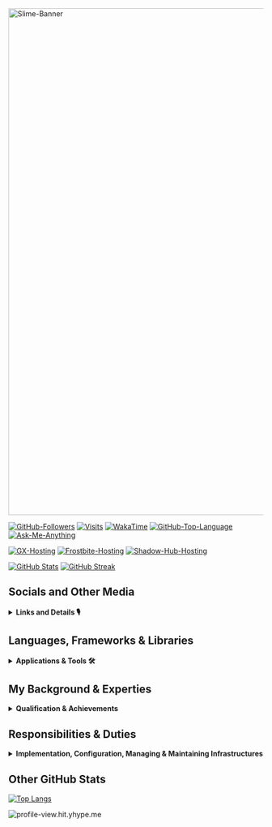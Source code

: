 <picture>
  <source media="(prefers-color-scheme: dark)" srcset="assets/slime-sword-crop-WNAME3.png">
  <source media="(prefers-color-scheme: light)" srcset="assets/slime-banner.png">
  <img alt="Slime-Banner" src="https://i.imgur.com/sUCZ10H.png" width=1000/>
</picture>

[![GitHub-Followers](https://img.shields.io/github/followers/Die-Antwoord.svg?style=for-the-badge&logo=github&label=Follow&maxAge=2592000)](https://github.com/Die-Antwoord)
[![Visits](https://komarev.com/ghpvc?username=Die-Antwoord&style=for-the-badge&logo=github)](https://github.com/Die-Antwoord)
[![WakaTime](https://wakatime.com/badge/user/3d9ba715-bfef-45e1-b235-8f6f7030dd52.svg?style=for-the-badge)](https://wakatime.com/@3d9ba715-bfef-45e1-b235-8f6f7030dd52)
[![GitHub-Top-Language](https://img.shields.io/github/languages/top/qwertyquerty/pypresence.svg?style=for-the-badge&color=1a56bc&logo=python)](https://discord.gg/aF4Uq4DxdJ)
[![Ask-Me-Anything](https://img.shields.io/badge/Ask_Me-Anything-000.svg?style=for-the-badge&color=1a56bc)](https://discord.gg/aF4Uq4DxdJ)

[![GX-Hosting](https://img.shields.io/badge/GX_Hosting-000?style=for-the-badge&color=1a56bc&logo=Discord)](<https://discord.gg/aF4Uq4DxdJ >)
[![Frostbite-Hosting](https://img.shields.io/badge/Frostbite_Hosting-000?style=for-the-badge&color=1a56bc&logo=Discord)](<http://frostbite.host/aff.php?aff=2>)
[![Shadow-Hub-Hosting](https://img.shields.io/badge/Shadow_Hub_Hosting-000?style=for-the-badge&color=1a56bc&logo=Discord)](<https://dash.shadowhub.net/register?ref=XwIqKZMO>)

[![GitHub Stats](https://github-readme-stats-die-antwoord.vercel.app/api?username=Die-Antwoord&show_icons=true&theme=transparent&border_radius=12)](https://discord.gg/aF4Uq4DxdJ)
[![GitHub Streak](https://github-readme-streak-stats.herokuapp.com?user=Die-Antwoord&theme=windows-dark&border_radius=12&date_format=j%20M%5B%20Y%5D&background=DD272700&border=DDDAD7&stroke=DDDDDD&sideNums=025CDA&sideLabels=417E87&currStreakLabel=417E87&dates=025CDA&ring=025CDA&fire=DD2727&currStreakNum=025CDA)](https://discord.gg/aF4Uq4DxdJ)

## Socials and Other Media

<details>
 <summary><b>Links and Details 🎙</b></summary>

> [![Discord](https://img.shields.io/badge/-Discord-000?style=for-the-badge&logo=Discord)](https://discord.gg/aF4Uq4DxdJ)

> [![Dangercord](https://img.shields.io/badge/-Dangercord-000?style=for-the-badge&logo=Discord)](https://dangercord.com)
> [![Blacklister](https://img.shields.io/badge/-Blacklister-000?style=for-the-badge&logo=Discord)](https://blacklister.xyz/)
> [![Replit](https://img.shields.io/badge/-Replit-000?style=for-the-badge&logo=Replit)](https://replit.com/@Die-Antwoord)
> [![Gitlab](https://img.shields.io/badge/-Gitlab-000?style=for-the-badge&logo=Gitlab)](https://gitlab.com/die-antwoord)
> [![LeetCode](https://img.shields.io/badge/-LeetCode-000?style=for-the-badge&logo=LeetCode)](https://leetcode.com/Die-Antwoord/)
> [![Codepen](https://img.shields.io/badge/-Codepen-000?style=for-the-badge&logo=codepen)](https://codepen.io/Die-Antwoord)
> [![Bitbucket](https://img.shields.io/badge/-Bitbucket-000?style=for-the-badge&logo=bitbucket)](https://bitbucket.org/dieantwoord1)
> [![npmjs](https://img.shields.io/badge/-npmjs-000?style=for-the-badge&logo=npm)](https://www.npmjs.com/~dieantwoord)
> [![Stack_Overflow](https://img.shields.io/badge/-Stack_Overflow-000?style=for-the-badge&logo=stack-overflow)](https://stackoverflow.com/users/20395182/die-antwoord)
> [![Medium](https://img.shields.io/badge/-Medium-000?style=for-the-badge&logo=medium)]()
> [![GitBook](https://img.shields.io/badge/-GitBook-000?style=for-the-badge&logo=gitbook)]()
> [![LinkedIn](https://img.shields.io/badge/-LinkedIn-000?style=for-the-badge&logo=linkedin&logoColor=blue)]()
> [![Reddit](https://img.shields.io/badge/-Reddit-000?style=for-the-badge&logo=Reddit)](https://www.reddit.com/user/die_antwoord_za)
> [![Twitch](https://img.shields.io/badge/-Twitch-000?style=for-the-badge&logo=Twitch)](https://www.twitch.tv/die_antwoord_wkj)
> [![Twitter](https://img.shields.io/badge/-Twitter-000?style=for-the-badge&logo=Twitter)](https://twitter.com/dieantwoordza)
> [![YouTube](https://img.shields.io/badge/-YouTube-000?style=for-the-badge&logo=YouTube&logoColor=red)](https://www.youtube.com/channel/UCnl7cWx6PVdIelry9YBFxXA)
> [![TikTok](https://img.shields.io/badge/-TikTok-000?style=for-the-badge&logo=tiktok&logoColor=purple)](https://www.tiktok.com/@die_antwoord_wkj)
> [![SoundCloud](https://img.shields.io/badge/-SoundCloud-000?style=for-the-badge&logo=soundcloud)](https://soundcloud.com/dieantwoordza)
> [![Spotify](https://img.shields.io/badge/-Spotify-000?style=for-the-badge&logo=Spotify)](https://open.spotify.com/user/zsb4oem3sdzl6k8bfara026pz?si=ce432f1572a34610)
> [![RSS-Feeds](https://img.shields.io/badge/-RSS-000?style=for-the-badge&logo=rss)]()
> [![Steam](https://img.shields.io/badge/-Steam-000?style=for-the-badge&logo=steam)]()
> [![Battle.net](https://img.shields.io/badge/-Battle.net-000?style=for-the-badge&logo=battle.net)]()
> [![MyAnimeList](https://img.shields.io/badge/-My_Anime_Watchlist-000?style=for-the-badge&logo=crunchyroll)](https://myanimelist.net/animelist/dieantwoord)
> [![PayPal](https://img.shields.io/badge/-PayPal-000?style=for-the-badge&logo=paypal)]()

</details>

## Languages, Frameworks & Libraries

<details>
 <summary><b>Applications & Tools 🛠</b></summary>

> [![Microsoft](https://img.shields.io/badge/-Microsoft-000?style=for-the-badge&logo=Microsoft&logoColor=darkblue)]()
> [![Windows-11](https://img.shields.io/badge/-Windows_11-000?style=for-the-badge&logo=windows11&logoColor=blue)]()
> [![Windows-XP](https://img.shields.io/badge/-Windows_XP-000?style=for-the-badge&logo=windowsxp&logoColor=red)]()
> [![Windows-95](https://img.shields.io/badge/-Windows_95-000?style=for-the-badge&logo=windows95&logoColor=lightblue)]()
> [![Microsoft_Server](https://img.shields.io/badge/-Microsoft_Server-000?style=for-the-badge&logo=windowsterminal)]()
> [![Microsoft_SQL_Server](https://img.shields.io/badge/-Microsoft_SQL_Server-000?style=for-the-badge&logo=microsoft-sql-server&logoColor=yellow)]()
> [![Microsoft_SharePoint](https://img.shields.io/badge/-Microsoft_SharePoint-000?style=for-the-badge&logo=microsoft-sharepoint&logoColor=blue)]()
> [![Microsoft_Azure](https://img.shields.io/badge/-Microsoft_Azure-000?style=for-the-badge&logo=microsoft-azure&logoColor=blue)]()
> [![Linux](https://img.shields.io/badge/-Linux-000?style=for-the-badge&logo=Linux)]()
> [![Arch_Linux](https://img.shields.io/badge/-Arch_Linux-000?style=for-the-badge&logo=arch-linux)]()
> [![Fedora](https://img.shields.io/badge/-Fedora-000?style=for-the-badge&logo=fedora)]()
> [![Kali_Linux](https://img.shields.io/badge/-Kali_Linux-000?style=for-the-badge&logo=kali-linux)]()
> [![RedHat](https://img.shields.io/badge/-Red_Hat-000?style=for-the-badge&logo=redhat)]()
> [![SUSE](https://img.shields.io/badge/-SUSE-000?style=for-the-badge&logo=SUSE)]()
> [![Ubuntu](https://img.shields.io/badge/-Ubuntu-000?style=for-the-badge&logo=ubuntu)]()
> [![Python](https://img.shields.io/badge/-Python-000?style=for-the-badge&logo=python)]()
> [![Powershell](https://img.shields.io/badge/-Powershell-000?style=for-the-badge&logo=powershell)]()
> [![TypeScript](https://img.shields.io/badge/-TypeScript-000?style=for-the-badge&logo=typescript)]()
> [![JavaScript](https://img.shields.io/badge/-JavaScript-000?style=for-the-badge&logo=javascript)]()
> [![HTML5](https://img.shields.io/badge/-HTML5-000?style=for-the-badge&logo=html5)]()
> [![HTML](https://img.shields.io/badge/-HTML-000?style=for-the-badge&logo=html5)]()
> [![CSS3](https://img.shields.io/badge/-CSS3-000?style=for-the-badge&logo=css3)]()
> [![CSS](https://img.shields.io/badge/-CSS-000?style=for-the-badge&logo=css3)]()
> [![Markdown](https://img.shields.io/badge/Markdown-000000?style=for-the-badge&logo=markdown&logoColor=yellow)]()
> [![Vercel](https://img.shields.io/badge/-Vercel-000?style=for-the-badge&logo=vercel)]()
> [![MongoDB](https://img.shields.io/badge/-MongoDB-000?style=for-the-badge&logo=mongodb)]()
> [![MySQL](https://img.shields.io/badge/-MySQL-000?style=for-the-badge&logo=mysql)]()
> [![SQLite](https://img.shields.io/badge/-SQLite-000?style=for-the-badge&logo=sqlite)]()
> [![Visual_Studio](https://img.shields.io/badge/-Visual_Studio-000?style=for-the-badge&logo=visual%20studio)]()
> [![Sublime_Text](https://img.shields.io/badge/-Sublime_Text-000?style=for-the-badge&logo=sublime-text)]()
> [![Gimp](https://img.shields.io/badge/-Gimp-000?style=for-the-badge&logo=gimp)]()
> [![PS](https://img.shields.io/badge/-PS-000?style=for-the-badge&logo=adobephotoshop)]()
> [![Wordpress](https://img.shields.io/badge/-Wordpress-000?style=for-the-badge&logo=wordpress)]()
> [![Joomla](https://img.shields.io/badge/-Joomla-000?style=for-the-badge&logo=joomla)]()
> [![Drupal](https://img.shields.io/badge/-Drupal-000?style=for-the-badge&logo=drupal)]()
> [![Google_Cloud](https://img.shields.io/badge/-Google_Cloud-000?style=for-the-badge&logo=google-cloud)](https://github.com/Die-Antwoord)

</details>

## My Background & Experties

<details>
 <summary><b>Qualification & Achievements</b></summary>

    ⦁ +A 220-601 (Hardware and Software) Exam No 220-601 
    ⦁ +A 220-602 (IT Technician) Exam No 220-602 
    ⦁ +N (Networking) 
    ⦁ MCSE:70-270 (Installing, Configuring, and Administering Microsoft Windows XP Professional) 
    ⦁ MCSE:70-293 (Planning and Maintaining a Windows Server 2003 Network Infrastructure) 
    ⦁ MCSE:70-236 (Microsoft Exchange Server 2007 Configuration) 
    ⦁ MCSE:70-294 (Windows Server 2003 Active Directory Planning Implementation and Maintenance) 
    ⦁ MCSE:70-290 (Windows Server 2003 Environment Management and Maintenance ) 
    ⦁ MCSE:70-291 (Windows Server 2003 Network Infrastructure Implementation Management and Maintenance) 
    ⦁ MCSE:70-297 (Windows Server 2003 Directory Service Design) 
    ⦁ MCSE:70-294 (Windows Server 2003 Active Directory Planning Implementation and Maintenance) 
    ⦁ MCSE:70-236 (Microsoft Exchange Server 2007 Configuration) 
    ⦁ MCSE:70-228 (SQL Server 2000 Administration) 
    ⦁ CCNA 
    ⦁ Linux Server (Ubuntu, Kali) 
    ⦁ ICDL, ITIL

</details>

## Responsibilities & Duties

<details>
 <summary><b>Implementation, Configuration, Managing & Maintaining Infrastructures</b></summary>

    ⦁ SQL Server Databases 
    ⦁ Active Directory Domain Server Infrastructure 
    ⦁ Microsoft Exchange Server 
    ⦁ Microsoft SQL 
    ⦁ Virtualized Server (VMware, Esxi, HyperV) 
    ⦁ Microsoft HyperV Cluster Server 
    ⦁ Windows Update Server 
    ⦁ Windows Desktop Application (Deplotment, Backups) 
    ⦁ Antivirus Systems ( Trend Micro, Bit defender, Kaspersky ) 
    ⦁ Network LAN and WAN services ⦁ Firewalls, DMZ, Routing and QOS 
    ⦁ DNS, IIS and 3de party hosted services 
    ⦁ Web Proxy Systems and Server (ISA, Free Proxy etc.) 
    ⦁ Backups tapes, drives and online storage 
    ⦁ 3de party apps (Coltech, VIP, Pastel, AutoCAD, Qcad, Photoshop, Smartboards)

  </details>

## Other GitHub Stats

[![Top Langs](https://github-readme-stats-die-antwoord.vercel.app/api/top-langs/?username=Die-Antwoord&theme=transparent&layout=compact&card_width=445&border_radius=12)](https://discord.gg/aF4Uq4DxdJ)

![profile-view.hit.yhype.me](https://hit.yhype.me/github/profile?user_id=94087113)
